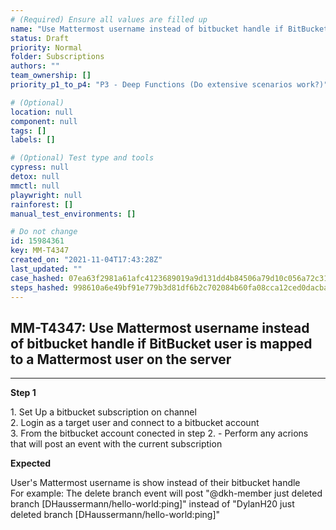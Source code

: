 ```yaml
---
# (Required) Ensure all values are filled up
name: "Use Mattermost username instead of bitbucket handle if BitBucket user is mapped to a Mattermost user on the server"
status: Draft
priority: Normal
folder: Subscriptions
authors: ""
team_ownership: []
priority_p1_to_p4: "P3 - Deep Functions (Do extensive scenarios work?)"

# (Optional)
location: null
component: null
tags: []
labels: []

# (Optional) Test type and tools
cypress: null
detox: null
mmctl: null
playwright: null
rainforest: []
manual_test_environments: []

# Do not change
id: 15984361
key: MM-T4347
created_on: "2021-11-04T17:43:28Z"
last_updated: ""
case_hashed: 07ea63f2981a61afc4123689019a9d131dd4b84506a79d10c056a72c317d49597eca491009ae6c55b32389c43fb75fd0
steps_hashed: 998610a6e49bf91e779b3d81df6b2c702084b60fa08cca12ced0dacba3e7ddbcca86e302f9c1e2d05cde470c263422fa
---
```


<!-- (Auto-generated) Based on frontmatter's "key" and "name" -->

## MM-T4347: Use Mattermost username instead of bitbucket handle if BitBucket user is mapped to a Mattermost user on the server

---

**Step 1**

1\. Set Up a bitbucket subscription on channel\
2\. Login as a target user and connect to a bitbucket account\
3\. From the bitbucket account conected in step 2. - Perform any acrions that will post an event with the current subscription

**Expected**

User's Mattermost username is show instead of their bitbucket handle\
For example: The delete branch event will post "@dkh-member just deleted branch \[DHaussermann/hello-world:ping]" instead of "DylanH20 just deleted branch \[DHaussermann/hello-world:ping]"
